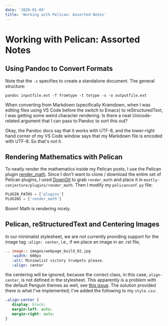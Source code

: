 ```yaml
---
date: '2020-01-09'
title: 'Working with Pelican: Assorted Notes'
---
```


# Working with Pelican: Assorted Notes
## Using Pandoc to Convert Formats


Note that the `-s` specifies to create a standalone document. The
general structure:

```shell
pandoc inputfile.ext -f fromtype -t totype -s -o outputfile.ext
```

When converting from Markdown (specifically Kramdown, when I was editing
files using VS Code before the switch to Emacs) to reStructuredText, I
was getting some weird character rendering. Is there a neat
Unicode-related argument that I can pass to Pandoc to sort this out?

Okay, the Pandoc docs say that it works with UTF-8, and the lower-right
hand corner of my VS Code window says that my Markdown file is encoded
with UTF-8. So that's not it.

## Rendering Mathematics with Pelican

To neatly render the mathematics inside my Pelican posts, I use the
Pelican plugin
[render\_math](https://github.com/getpelican/pelican-plugins/tree/master/render_math).
Since I don't want to clone / download the entire set of Pelican
plugins, I used [DownGit](https://minhaskamal.github.io/DownGit/#/home)
to grab `render_math` and place it in
`mostly-conjecture/plugins/render_math`. Then I modify my
`pelicanconf.py` file:

```python
PLUGIN_PATHS = ['plugins']
PLUGINS = ['render_math']
```

Boom! Math is rendering nicely.

## Pelican, reStructuredText and Centering Images


In our minimalist stylesheet, we are not currently providing support for
the image tag `:align: center`, i.e., if we place an image in an .rst
file,

``` ReST
.. image:: images/webpage_build_02.jpg
   :width: 600px
   :alt: Minimalist victory trumpets please.
   :align: center
```

the centering will be ignored, because the correct class, in this case,
`align-center`, is not defined in the stylesheet. This apparently is a
problem with the default Penguin themes as well, see [this
issue](https://github.com/getpelican/pelican/issues/776). The solution
provided there is what I\'ve implemented; I\'ve added the following to
my `style.css`:

```css
.align-center {
   display: block;
   margin-left: auto;
   margin-right: auto;
}
```
